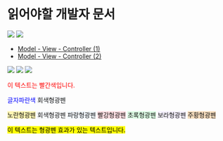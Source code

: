 # 읽어야할 개발자 문서


<img src="https://img.shields.io/badge/정독필수-B32024?style=flat-squaree&logo=Redmine&logoColor=white"/>

<img src="https://img.shields.io/badge/정독추천-209E17?style=flat-squaree&logo=Swift&logoColor=white"/>






- [Model - View - Controller (1)](https://developer.apple.com/library/archive/documentation/General/Conceptual/DevPedia-CocoaCore/MVC.html)
- [Model - View - Controller (2)](https://developer.apple.com/library/archive/documentation/General/Conceptual/CocoaEncyclopedia/Model-View-Controller/Model-View-Controller.html)


<img src="https://img.shields.io/badge/RedMine-B32024?style=flat-squaree&logo=Redmine&logoColor=white"/>

<img src="https://img.shields.io/badge/Gifu-F2B437?style=flat-squaree&logo=Swift&logoColor=white"/>


<img src="https://img.shields.io/badge/Zeplin-F2B437?style=flat-squaree"/>





<font color="red">이 텍스트는 빨간색입니다.</font>

<span style="color:blue">글자파란색</span>
<span style="background-color: #f6f8fa">회색형광펜</span>


<span style='background-color: #fff5b1'>노란형광펜</span>
<span style='background-color: #f6f8fa'>회색형광펜</span>
<span style='background-color: #f1f8ff'>파랑형광펜</span>
<span style='background-color: #ffdce0'>빨강형광펜</span>
<span style='background-color: #dcffe4'>초록형광펜</span>
<span style='background-color: #f5f0ff'>보라형광펜</span>
<span style='background-color: #F7DDBE'>주황형광펜</span>



<mark>이 텍스트는 형광펜 효과가 있는 텍스트입니다.</mark>
